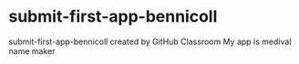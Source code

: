 # submit-first-app-bennicoll
submit-first-app-bennicoll created by GitHub Classroom
My app is medival name maker
